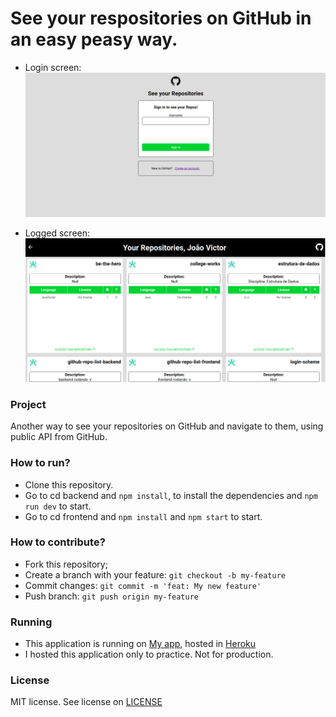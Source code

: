 # See your respositories on GitHub in an easy peasy way.

- Login screen:
![](assets/login.png)

- Logged screen:
![](assets/logged.png)



### Project
Another way to see your repositories on GitHub and navigate to them, using public API from GitHub. 

### How to run?
- Clone this repository.
- Go to cd backend and `npm install`, to install the dependencies and `npm run dev` to start.
- Go to cd frontend and `npm install` and `npm start` to start.   

### How to contribute?
- Fork this repository;
- Create a branch with your feature: `git checkout -b my-feature`
- Commit changes: `git commit -m 'feat: My new feature'`
- Push branch: `git push origin my-feature`

### Running
- This application is running on [My app](https://github-repo-list-frontend.herokuapp.com/), hosted in [Heroku](https://www.heroku.com/)
- I hosted this application only to practice. Not for production.

### License 
MIT license. See license on [LICENSE](LICENSE)
